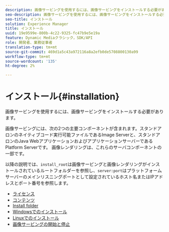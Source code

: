 ```yaml
---
description: 画像サービングを使用するには、画像サービングをインストールする必要があります。
seo-description: 画像サービングを使用するには、画像サービングをインストールする必要があります。
seo-title: インストール
solution: Experience Manager
title: インストール
uuid: 19e9599e-800b-4c22-9325-fc47b9e5e19a
feature: Dynamic Mediaクラシック，SDK/API
role: 開発者、業務従事者
translation-type: tm+mt
source-git-commit: 469d1a5c43a972116a8a2efb0de5708800130a99
workflow-type: tm+mt
source-wordcount: '135'
ht-degree: 2%

---
```



# インストール{#installation}

画像サービングを使用するには、画像サービングをインストールする必要があります。

画像サービングには、次の2つの主要コンポーネントが含まれます。スタンドアロンのネイティブコード実行可能ファイルであるImage Serverと、スタンドアロンのJava WebアプリケーションおよびアプリケーションサーバーであるPlatform Serverです。 画像レンダリングは、これらのサーバコンポーネントの一部です。

以降の説明では、`install_root`は画像サービングと画像レンダリングがインストールされているルートフォルダーを参照し、`server:port`はプラットフォームサーバーのメインリスニングポートとして設定されているホスト名またはIPアドレスとポート番号を参照します。

* [ライセンス](c-licensing.md)
* [コンテンツ](c-contents.md)
* [Install folder](c-install-folder.md)
* [Windowsでのインストール](t-installing-on-windows/t-installing-on-windows.md)
* [Linuxでのインストール](c-installing-linux/c-installing-linux.md)
* [画像サービングの開始と停止](t-starting-and-stopping/t-starting-and-stopping.md)
